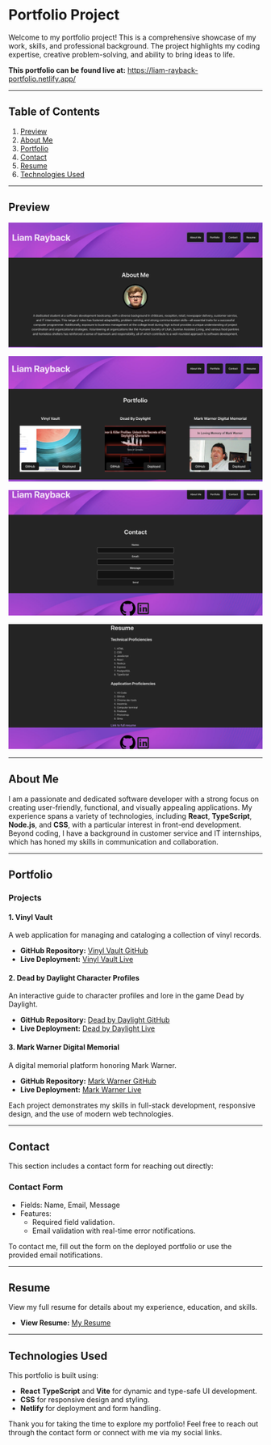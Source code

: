 # Portfolio Project

Welcome to my portfolio project! This is a comprehensive showcase of my work, skills, and professional background. The project highlights my coding expertise, creative problem-solving, and ability to bring ideas to life.

**This portfolio can be found live at:** https://liam-rayback-portfolio.netlify.app/ 

---

## **Table of Contents**

1. [Preview](#preview)
2. [About Me](#about-me)
3. [Portfolio](#portfolio)
4. [Contact](#contact)
5. [Resume](#resume)
6. [Technologies Used](#technologies-used)

---

## **Preview**

![About me page](public/screenshot-about-me.png)

![Portfolio](public/screenshot-portfolio.png)

![Contact](public/screenshot-contact.png)

![Resume](public/screenshot-resume.png)

---

## **About Me**

I am a passionate and dedicated software developer with a strong focus on creating user-friendly, functional, and visually appealing applications. My experience spans a variety of technologies, including **React**, **TypeScript**, **Node.js**, and **CSS**, with a particular interest in front-end development. Beyond coding, I have a background in customer service and IT internships, which has honed my skills in communication and collaboration.

---

## **Portfolio**

### **Projects**

#### 1. **Vinyl Vault**  
   A web application for managing and cataloging a collection of vinyl records.
   - **GitHub Repository:** [Vinyl Vault GitHub](https://github.com/KatanaFinKoi/Vinyl-Vault)  
   - **Live Deployment:** [Vinyl Vault Live](https://vinyl-vault-1.onrender.com)

#### 2. **Dead by Daylight Character Profiles**  
   An interactive guide to character profiles and lore in the game Dead by Daylight.
   - **GitHub Repository:** [Dead by Daylight GitHub](https://github.com/KatanaFinKoi/Dead-by-Daylight-project)  
   - **Live Deployment:** [Dead by Daylight Live](https://katanafinkoi.github.io/Dead-by-Daylight-project/)

#### 3. **Mark Warner Digital Memorial**  
   A digital memorial platform honoring Mark Warner.
   - **GitHub Repository:** [Mark Warner GitHub](https://github.com/KatanaFinKoi/Mark-Warner-Digital-Memorial)  
   - **Live Deployment:** [Mark Warner Live](https://mark-warner-digital-memorial.web.app/)

Each project demonstrates my skills in full-stack development, responsive design, and the use of modern web technologies.

---

## **Contact**

This section includes a contact form for reaching out directly:

### Contact Form
- Fields: Name, Email, Message
- Features:
  - Required field validation.
  - Email validation with real-time error notifications.

To contact me, fill out the form on the deployed portfolio or use the provided email notifications.

---

## **Resume**

View my full resume for details about my experience, education, and skills.  
- **View Resume:** [My Resume](https://docs.google.com/document/d/17l0d5-J0_HpLV334MfrZXLaSIqSylvKw9eUz8eV4-Gw/edit?usp=sharing)

---

## **Technologies Used**

This portfolio is built using:
- **React** **TypeScript** and **Vite** for dynamic and type-safe UI development.
- **CSS** for responsive design and styling.
- **Netlify** for deployment and form handling.

Thank you for taking the time to explore my portfolio! Feel free to reach out through the contact form or connect with me via my social links.
